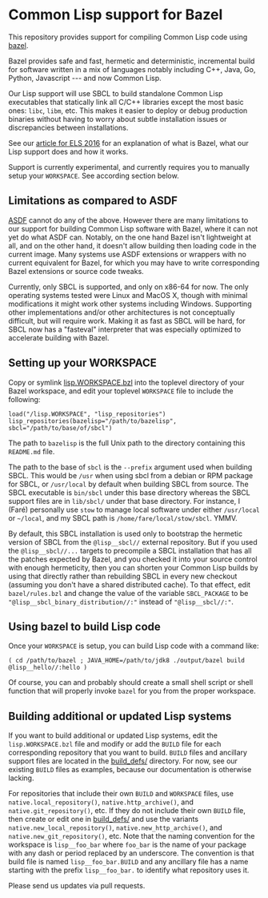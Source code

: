 Common Lisp support for Bazel
=============================

This repository provides support for compiling Common Lisp code using
[bazel](http://bazel.io).

Bazel provides safe and fast, hermetic and deterministic, incremental
build for software written in a mix of languages notably including C++,
Java, Go, Python, Javascript --- and now Common Lisp.

Our Lisp support will use SBCL to build standalone Common Lisp
executables that statically link all C/C++ libraries except the most
basic ones: `libc`, `libm`, etc. This makes it easier to deploy or debug
production binaries without having to worry about subtle installation
issues or discrepancies between installations.

See our [article for ELS 2016](doc/els2016.pdf) for an explanation of
what is Bazel, what our Lisp support does and how it works.

Support is currently experimental, and currently requires you to
manually setup your `WORKSPACE`. See according section below.


Limitations as compared to ASDF
-------------------------------

[ASDF](http://common-lisp.net/project/asdf/) cannot do any of the
above. However there are many limitations to our support for building
Common Lisp software with Bazel, where it can not yet do what ASDF
can.  Notably, on the one hand Bazel isn't lightweight at all, and on
the other hand, it doesn't allow building then loading code in the
current image. Many systems use ASDF extensions or wrappers with no
current equivalent for Bazel, for which you may have to write
corresponding Bazel extensions or source code tweaks.

Currently, only SBCL is supported, and only on x86-64 for now. The
only operating systems tested were Linux and MacOS X, though with
minimal modifications it might work other systems including Windows.
Supporting other implementations and/or other architectures is not
conceptually difficult, but will require work. Making it as fast as
SBCL will be hard, for SBCL now has a "fasteval" interpreter that was
especially optimized to accelerate building with Bazel.


Setting up your WORKSPACE
-------------------------

Copy or symlink [lisp.WORKSPACE.bzl](lisp.WORKSPACE.bzl) into the
toplevel directory of your Bazel workspace, and edit your toplevel
`WORKSPACE` file to include the following:

    load("/lisp.WORKSPACE", "lisp_repositories")
    lisp_repositories(bazelisp="/path/to/bazelisp", sbcl="/path/to/base/of/sbcl")

The path to `bazelisp` is the full Unix path to the directory
containing this `README.md` file.

The path to the base of `sbcl` is the `--prefix` argument used when
building SBCL. This would be `/usr` when using sbcl from a debian or
RPM package for SBCL, or `/usr/local` by default when building SBCL
from source. The SBCL executable is `bin/sbcl` under this base
directory whereas the SBCL support files are in `lib/sbcl/` under that
base directory. For instance, I (Faré) personally use `stow` to manage
local software under either `/usr/local` or `~/local`, and my SBCL
path is `/home/fare/local/stow/sbcl`. YMMV.

By default, this SBCL installation is used only to bootstrap the
hermetic version of SBCL from the `@lisp__sbcl//` external repository.
But if you used the `@lisp__sbcl//...` targets to precompile a SBCL
installation that has all the patches expected by Bazel, and you
checked it into your source control with enough hermeticity, then you
can shorten your Common Lisp builds by using that directly rather than
rebuilding SBCL in every new checkout (assuming you don't have a
shared distributed cache). To that effect, edit `bazel/rules.bzl` and
change the value of the variable `SBCL_PACKAGE` to be
`"@lisp__sbcl_binary_distribution//:"` instead of `"@lisp__sbcl//:"`.


Using bazel to build Lisp code
------------------------------

Once your `WORKSPACE` is setup, you can build Lisp code with a command
like:

    ( cd /path/to/bazel ; JAVA_HOME=/path/to/jdk8 ./output/bazel build @lisp__hello//:hello )

Of course, you can and probably should create a small shell script or
shell function that will properly invoke `bazel` for you from the
proper workspace.


Building additional or updated Lisp systems
-------------------------------------------

If you want to build additional or updated Lisp systems, edit the
`lisp.WORKSPACE.bzl` file and modify or add the `BUILD` file for each
corresponding repository that you want to build. `BUILD` files and
ancillary support files are located in the [build_defs/](build_defs/)
directory. For now, see our existing `BUILD` files as examples,
because our documentation is otherwise lacking.

For repositories that include their own `BUILD` and `WORKSPACE` files,
use `native.local_repository()`, `native.http_archive()`, and
`native.git_repository()`, etc. If they do not include their own
`BUILD` file, then create or edit one in [build_defs/](build_defs/)
and use the variants `native.new_local_repository()`,
`native.new_http_archive()`, and `native.new_git_repository()`,
etc. Note that the naming convention for the workspace is
`lisp__foo_bar` where `foo_bar` is the name of your package with any
dash or period replaced by an underscore. The convention is that build
file is named `lisp__foo_bar.BUILD` and any ancillary file has a name
starting with the prefix `lisp__foo_bar.` to identify what repository
uses it.

Please send us updates via pull requests.
